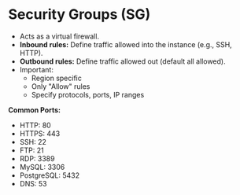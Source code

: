 # Security Groups (SG)

- Acts as a virtual firewall.
- **Inbound rules:** Define traffic allowed into the instance (e.g., SSH, HTTP).
- **Outbound rules:** Define traffic allowed out (default all allowed).
- Important:
  - Region specific
  - Only "Allow" rules
  - Specify protocols, ports, IP ranges

**Common Ports:**
- HTTP: 80
- HTTPS: 443
- SSH: 22
- FTP: 21
- RDP: 3389
- MySQL: 3306
- PostgreSQL: 5432
- DNS: 53

